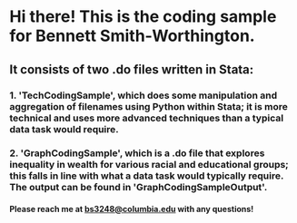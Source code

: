 # Hi there! This is the coding sample for Bennett Smith-Worthington. 
## It consists of two .do files written in Stata:
### 1. 'TechCodingSample', which does some manipulation and aggregation of filenames using Python within Stata; it is more technical and uses more advanced techniques than a typical data task would require.
### 2. 'GraphCodingSample', which is a .do file that explores inequality in wealth for various racial and educational groups; this falls in line with what a data task would typically require. The output can be found in 'GraphCodingSampleOutput'.

#### Please reach me at bs3248@columbia.edu with any questions!
